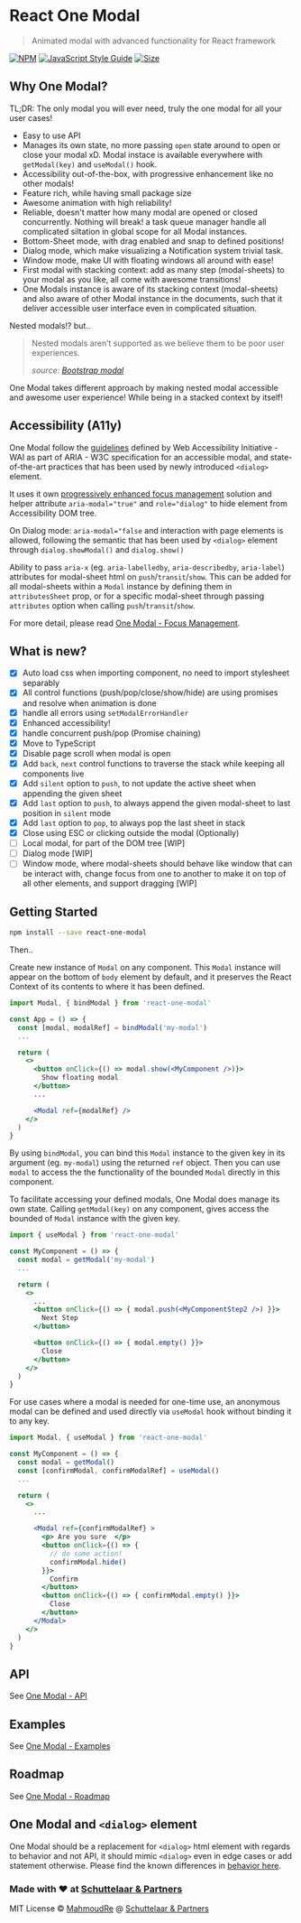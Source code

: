 # React One Modal

> Animated modal with advanced functionality for React framework

[![NPM](https://img.shields.io/npm/v/react-one-modal.svg)](https://www.npmjs.com/package/react-one-modal)
[![JavaScript Style Guide](https://img.shields.io/badge/code_style-standard-brightgreen.svg)](https://standardjs.com)
[![Size](https://img.shields.io/bundlephobia/minzip/react-one-modal)](https://www.npmjs.com/package/react-one-modal)

## Why One Modal?

TL;DR:
The only modal you will ever need, truly the one modal for all your user cases!

- Easy to use API
- Manages its own state, no more passing `open` state around to open or close your modal xD. Modal instace is available everywhere with `getModal(key)` and `useModal()` hook.
- Accessibility out-of-the-box, with progressive enhancement like no other modals!
- Feature rich, while having small package size
- Awesome animation with high reliability!
- Reliable, doesn't matter how many modal are opened or closed concurrently. Nothing will break! a task queue manager handle all complicated siltation in global scope for all Modal instances.
- Bottom-Sheet mode, with drag enabled and snap to defined positions!
- Dialog mode, which make visualizing a Notification system trivial task.
- Window mode, make UI with floating windows all around with ease!
- First modal with stacking context: add as many step (modal-sheets) to your modal as you like, all come with awesome transitions!
- One Modals instance is aware of its stacking context (modal-sheets) and also aware of other Modal instance in the documents, such that it deliver accessible user interface even in complicated situation.

Nested modals!? but..
> Nested modals aren’t supported as we believe them to be poor user experiences.
>
> *source: [Bootstrap modal](https://getbootstrap.com/docs/5.3/components/modal/)*

One Modal takes different approach by making nested modal accessible and awesome user experience! While being in a stacked context by itself!

## Accessibility (A11y)

One Modal follow the [guidelines](https://www.w3.org/WAI/ARIA/apg/patterns/dialog-modal/) defined by Web Accessibility Initiative - WAI as part of ARIA - W3C specification for an accessible modal, and state-of-the-art practices that has been used by newly introduced `<dialog>` element.

It uses it own [progressively enhanced focus management](/docs/focus.md) solution and helper attribute `aria-modal="true"` and `role="dialog"` to hide element from Accessibility DOM tree.

On Dialog mode: `aria-modal="false` and interaction with page elements is allowed, following the semantic that has been used by `<dialog>` element through `dialog.showModal()` and `dialog.show()`

Ability to pass `aria-x` (eg. `aria-labelledby`, `aria-describedby`, `aria-label`) attributes for modal-sheet html on `push`/`transit`/`show`. This can be added for all modal-sheets within a `Modal` instance by defining them in `attributesSheet` prop, or for a specific modal-sheet through passing `attributes` option when calling `push`/`transit`/`show`.

For more detail, please read [One Modal - Focus Management](/docs/focus.md).

## What is new?

- [x] Auto load css when importing component, no need to import stylesheet separably
- [x] All control functions (push/pop/close/show/hide) are using promises and resolve when animation is done
- [x] handle all errors using `setModalErrorHandler`
- [x] Enhanced accessibility!
- [x] handle concurrent push/pop (Promise chaining)
- [x] Move to TypeScript
- [x] Disable page scroll when modal is open
- [x] Add `back`, `next` control functions to traverse the stack while keeping all components live
- [x] Add `silent` option to `push`, to not update the active sheet when appending the given sheet
- [x] Add `last` option to `push`, to always append the given modal-sheet to last position in `silent` mode
- [x] Add `last` option to `pop`, to always pop the last sheet in stack
- [x] Close using ESC or clicking outside the modal (Optionally)
- [ ] Local modal, for part of the DOM tree [WIP]
- [ ] Dialog mode [WIP]
- [ ] Window mode,  where modal-sheets should behave like window that can be interact with, change focus from one to another to make it on top of all other elements, and support dragging [WIP]

## Getting Started

```bash
npm install --save react-one-modal
```

Then..

Create new instance of `Modal` on any component. This `Modal` instance will appear on the bottom of `body` element by default, and it preserves the React Context of its contents to where it has been defined.

```jsx
import Modal, { bindModal } from 'react-one-modal'

const App = () => {
  const [modal, modalRef] = bindModal('my-modal')
  ...

  return (
    <>
      <button onClick={() => modal.show(<MyComponent />)}>
        Show floating modal
      </button>
      ...

      <Modal ref={modalRef} />
    </>
  )
}
```

By using `bindModal`, you can bind this `Modal` instance to the given key in its argument (eg. `my-modal`) using the returned `ref` object. Then you can use `modal` to access the the functionality of the bounded `Modal` directly in this component.

To facilitate accessing your defined modals, One Modal does manage its own state. Calling `getModal(key)` on any component, gives access the bounded of `Modal` instance with the given key.

```jsx
import { useModal } from 'react-one-modal'

const MyComponent = () => {
  const modal = getModal('my-modal')
  ...

  return (
    <>
      ...
      <button onClick={() => { modal.push(<MyComponentStep2 />) }}>
        Next Step
      </button>

      <button onClick={() => { modal.empty() }}>
        Close
      </button>
    </>
  )
}
```

For use cases where a modal is needed for one-time use, an anonymous modal can be defined and used directly via `useModal` hook without binding it to any key.

```jsx
import Modal, { useModal } from 'react-one-modal'

const MyComponent = () => {
  const modal = getModal()
  const [confirmModal, confirmModalRef] = useModal()
  ...

  return (
    <>
      ...

      <Modal ref={confirmModalRef} >
        <p> Are you sure  </p>
        <button onClick={() => {
          // do some action!
          confirmModal.hide()
        }}>
          Confirm
        </button>
        <button onClick={() => { confirmModal.empty() }}>
          Close
        </button>
      </Modal>
    </>
  )
}
```

## API

See [One Modal - API](/docs/api.md)

## Examples

See [One Modal - Examples](/docs/examples.md)

## Roadmap

See [One Modal - Roadmap](/docs/roadmap.md)

## One Modal and `<dialog>` element

One Modal should be a replacement for `<dialog>` html element with regards to behavior and not API, it should mimic `<dialog>` even in edge cases or add statement otherwise. Please find the known differences in [behavior here](/docs/dialog-diff.md).

### Made with ❤️ at [Schuttelaar & Partners](https://github.com/schuttelaar)

MIT License © [MahmoudRe](https://github.com/MahmoudRe) @ [Schuttelaar & Partners](https://github.com/schuttelaar)

